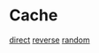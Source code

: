 # Cache
[direct](http://htmlpreview.github.io/?https://github.com/DolanL/Cache/blob/master/direct.html)
[reverse](http://htmlpreview.github.io/?https://github.com/DolanL/Cache/blob/master/reverse.html)
[random](http://htmlpreview.github.io/?https://github.com/DolanL/Cache/blob/master/random.html)
